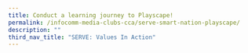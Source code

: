 ```yaml
---
title: Conduct a learning journey to Playscape!
permalink: /infocomm-media-clubs-cca/serve-smart-nation-playscape/
description: ""
third_nav_title: "SERVE: Values In Action"
---
```

